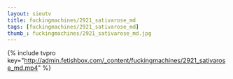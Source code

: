 ```yaml
--- 
layout: sieutv
title: fuckingmachines/2921_sativarose_md
tags: [fuckingmachines/2921_sativarose_md]
thumb_: fuckingmachines/2921_sativarose_md.jpg
---
```

{% include tvpro key="http://admin.fetishbox.com/_content/fuckingmachines/2921_sativarose_md.mp4" %} 
